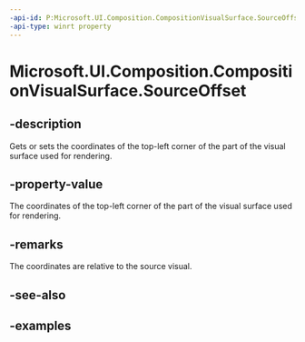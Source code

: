 ```yaml
---
-api-id: P:Microsoft.UI.Composition.CompositionVisualSurface.SourceOffset
-api-type: winrt property
---
```


<!-- Property syntax.
public Vector2 SourceOffset { get;  set; }
-->

# Microsoft.UI.Composition.CompositionVisualSurface.SourceOffset

## -description

Gets or sets the coordinates of the top-left corner of the part of the visual surface used for rendering.

## -property-value

The coordinates of the top-left corner of the part of the visual surface used for rendering.

## -remarks

The coordinates are relative to the source visual.

## -see-also

## -examples

